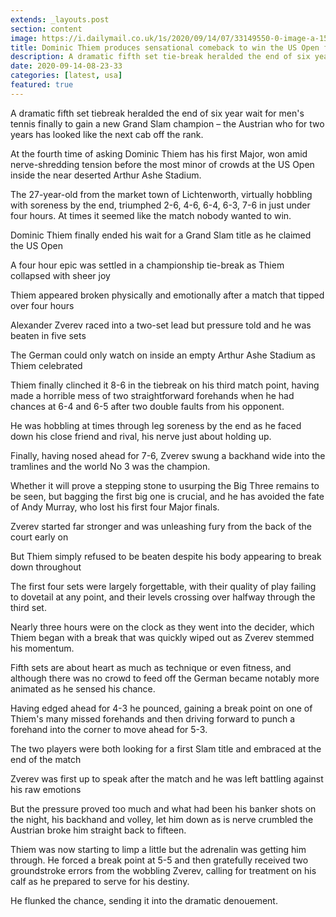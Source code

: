 ```yaml
---
extends: _layouts.post
section: content
image: https://i.dailymail.co.uk/1s/2020/09/14/07/33149550-0-image-a-15_1600064262919.jpg 
title: Dominic Thiem produces sensational comeback to win the US Open final against Alexander Zverev 
description: A dramatic fifth set tie-break heralded the end of six year wait for mens tennis finally to gain a new Grand Slam champion - the Austrian who for two years has looked like the next cab off the rank.  
date: 2020-09-14-08-23-33 
categories: [latest, usa] 
featured: true 
--- 
```

A dramatic fifth set tiebreak heralded the end of six year wait for men's tennis finally to gain a new Grand Slam champion – the Austrian who for two years has looked like the next cab off the rank.

At the fourth time of asking Dominic Thiem has his first Major, won amid nerve-shredding tension before the most minor of crowds at the US Open inside the near deserted Arthur Ashe Stadium.

The 27-year-old from the market town of Lichtenworth, virtually hobbling with soreness by the end, triumphed 2-6, 4-6, 6-4, 6-3, 7-6 in just under four hours. At times it seemed like the match nobody wanted to win.  

Dominic Thiem finally ended his wait for a Grand Slam title as he claimed the US Open

A four hour epic was settled in a championship tie-break as Thiem collapsed with sheer joy

Thiem appeared broken physically and emotionally after a match that tipped over four hours

Alexander Zverev raced into a two-set lead but pressure told and he was beaten in five sets

The German could only watch on inside an empty Arthur Ashe Stadium as Thiem celebrated

Thiem finally clinched it 8-6 in the tiebreak on his third match point, having made a horrible mess of two straightforward forehands when he had chances at 6-4 and 6-5 after two double faults from his opponent. 

He was hobbling at times through leg soreness by the end as he faced down his close friend and rival, his nerve just about holding up.

Finally, having nosed ahead for 7-6, Zverev swung a backhand wide into the tramlines and the world No 3 was the champion.

Whether it will prove a stepping stone to usurping the Big Three remains to be seen, but bagging the first big one is crucial, and he has avoided the fate of Andy Murray, who lost his first four Major finals.

Zverev started far stronger and was unleashing fury from the back of the court early on

But Thiem simply refused to be beaten despite his body appearing to break down throughout

The first four sets were largely forgettable, with their quality of play failing to dovetail at any point, and their levels crossing over halfway through the third set.

Nearly three hours were on the clock as they went into the decider, which Thiem began with a break that was quickly wiped out as Zverev stemmed his momentum.

Fifth sets are about heart as much as technique or even fitness, and although there was no crowd to feed off the German became notably more animated as he sensed his chance.

Having edged ahead for 4-3 he pounced, gaining a break point on one of Thiem's many missed forehands and then driving forward to punch a forehand into the corner to move ahead for 5-3.

The two players were both looking for a first Slam title and embraced at the end of the match

Zverev was first up to speak after the match and he was left battling against his raw emotions

But the pressure proved too much and what had been his banker shots on the night, his backhand and volley, let him down as is nerve crumbled the Austrian broke him straight back to fifteen.

Thiem was now starting to limp a little but the adrenalin was getting him through. He forced a break point at 5-5 and then gratefully received two groundstroke errors from the wobbling Zverev, calling for treatment on his calf as he prepared to serve for his destiny.

He flunked the chance, sending it into the dramatic denouement. 

